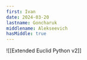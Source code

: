 ```yaml
---
first: Ivan
date: 2024-03-20
lastname: Goncharuk
middlename: Alekseevich
hasMiddle: true
---
```



![[Extended Euclid Python v2]]